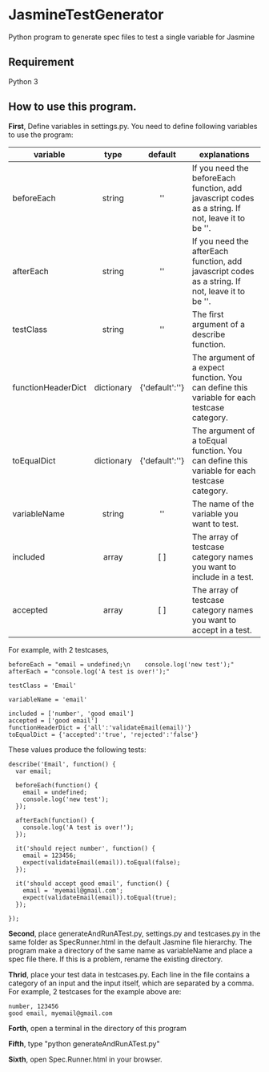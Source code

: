# JasmineTestGenerator
Python program to generate spec files to test a single variable for Jasmine

## Requirement
Python 3

## How to use this program.

**First**, Define variables in settings.py. You need to define following variables to use the program:

| variable | type | default | explanations |
| -------- | :--: | :--------: |------------ |
| beforeEach | string | '' | If you need the beforeEach function, add javascript codes as a string. If not, leave it to be ''.|
| afterEach | string | '' | If you need the afterEach function, add javascript codes as a string. If not, leave it to be ''.|
| testClass | string | '' | The first argument of a describe function. |
| functionHeaderDict | dictionary | {'default':''} | The argument of a expect function. You can define this variable for each testcase category. |
| toEqualDict | dictionary | {'default':''}  | The argument of a toEqual function. You can define this variable for each testcase category. |
| variableName | string | '' | The name of the variable you want to test. |
| included | array | [ ] | The array of testcase category names you want to include in a test. |
| accepted | array | [ ] | The array of testcase category names you want to accept in a test. |

For example, with 2 testcases, 
```
beforeEach = "email = undefined;\n    console.log('new test');"
afterEach = "console.log('A test is over!');"

testClass = 'Email'

variableName = 'email'

included = ['number', 'good email']
accepted = ['good email']
functionHeaderDict = {'all':'validateEmail(email)'}
toEqualDict = {'accepted':'true', 'rejected':'false'}

```
These values produce the following tests:

```
describe('Email', function() {
  var email;

  beforeEach(function() {
    email = undefined;
    console.log('new test');
  });

  afterEach(function() {
    console.log('A test is over!');
  });

  it('should reject number', function() {
    email = 123456;
    expect(validateEmail(email)).toEqual(false);
  });

  it('should accept good email', function() {
    email = 'myemail@gmail.com';
    expect(validateEmail(email)).toEqual(true);
  });

});

```

**Second**, place generateAndRunATest.py, settings.py and testcases.py in the same folder as SpecRunner.html in the default Jasmine file hierarchy. The program make a directory of the same name as variableName and place a spec file there. If this is a problem, rename the existing directory.

**Thrid**, place your test data in testcases.py. Each line in the file contains a category of an input and the input itself, which are separated by a comma. For example, 2 testcases for the example above are:

```
number, 123456
good email, myemail@gmail.com

```

**Forth**, open a terminal in the directory of this program

**Fifth**, type "python generateAndRunATest.py"

**Sixth**, open Spec.Runner.html in your browser.
